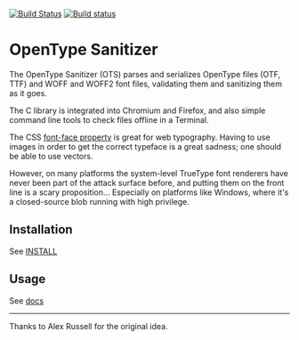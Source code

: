 [![Build Status](https://travis-ci.org/khaledhosny/ots.svg?branch=master)](https://travis-ci.org/khaledhosny/ots)
[![Build status](https://ci.appveyor.com/api/projects/status/0l9ms6g47corescm?svg=true)](https://ci.appveyor.com/project/khaledhosny/ots)

OpenType Sanitizer
==================

The OpenType Sanitizer (OTS) parses and serializes OpenType files (OTF, TTF)
and WOFF and WOFF2 font files, validating them and sanitizing them as it goes.

The C library is integrated into Chromium and Firefox, and also simple
command line tools to check files offline in a Terminal.

The CSS [font-face property][1] is great for web typography. Having to use images
in order to get the correct typeface is a great sadness; one should be able to
use vectors.

However, on many platforms the system-level TrueType font renderers have never
been part of the attack surface before, and putting them on the front line is
a scary proposition... Especially on platforms like Windows, where it's a
closed-source blob running with high privilege.

Installation
------------

See [INSTALL][2]

Usage
-----

See [docs][3]

* * *

Thanks to Alex Russell for the original idea.

[1]: http://www.w3.org/TR/CSS2/fonts.html#font-descriptions
[2]: https://github.com/khaledhosny/ots/tree/master/INSTALL
[3]: https://github.com/khaledhosny/ots/tree/master/docs/
